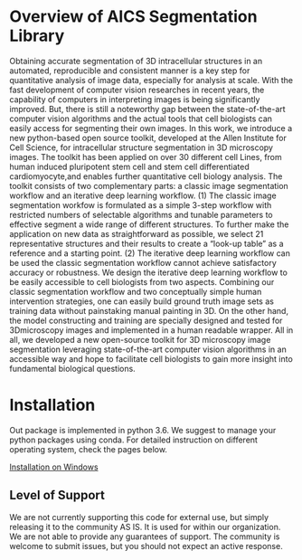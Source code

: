 # Overview of AICS Segmentation Library

Obtaining accurate segmentation of 3D intracellular structures in an
automated, reproducible and consistent manner is a key step for quantitative
analysis of image data, especially for analysis at scale. With the fast
development of computer vision researches in recent years, the capability
of computers in interpreting images is being significantly improved. But,
there is still a noteworthy gap between the state-of-the-art computer
vision algorithms and the actual tools
that cell biologists can easily access for segmenting their own images. 
In this work, we introduce a new python-based open source toolkit, 
developed at the Allen Institute for Cell Science, for intracellular structure 
segmentation in 3D microscopy images. The toolkit has been applied on over 30 
different cell Lines, from human induced pluripotent stem cell and stem cell 
differentiated cardiomyocyte,and enables further quantitative cell biology analysis. 
The toolkit consists of two complementary parts: a classic image segmentation workflow 
and an iterative deep learning workflow. (1) The classic image segmentation workfow is 
formulated as a simple 3-step workflow with restricted numbers of selectable algorithms 
and tunable parameters to effective segment a wide range of different structures. To 
further make the application on new data as straightforward as possible, we select 21 
representative structures and their results to create a “look-up table” as a reference 
and a starting point. (2) The iterative deep learning workflow can be used the classic 
segmentation workflow cannot achieve satisfactory accuracy or robustness. We design the 
iterative deep learning workflow to be easily accessible to cell biologists from two aspects. 
Combining our classic segmentation workflow and two conceptually simple human intervention 
strategies, one can easily build ground truth image sets as training data without painstaking 
manual painting in 3D. On the other hand, the model constructing and training are specially 
designed and tested for 3Dmicroscopy images and implemented in a human readable wrapper. All 
in all, we developed a new open-source toolkit for 3D microscopy image segmentation 
leveraging state-of-the-art computer vision algorithms in an accessible way and hope 
to facilitate cell biologists to gain more insight into fundamental biological questions.


# Installation 

Out package is implemented in python 3.6. We suggest to manage your python packages using conda. For detailed instruction on different operating system, check the pages below.

[Installation on Windows](./docs/installation_windows.md)


## Level of Support
We are not currently supporting this code for external use, but simply releasing it 
to the community AS IS. It is used for within our organization. We are not able to 
provide any guarantees of support. The community is welcome to submit issues, but 
you should not expect an active response.

